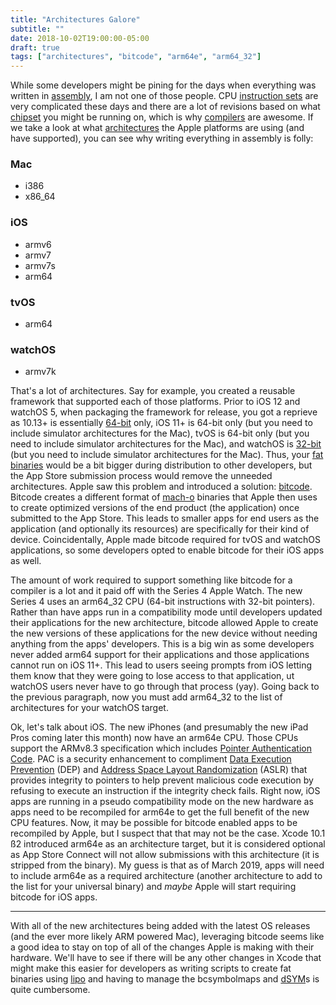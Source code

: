 ```yaml
---
title: "Architectures Galore"
subtitle: ""
date: 2018-10-02T19:00:00-05:00
draft: true
tags: ["architectures", "bitcode", "arm64e", "arm64_32"]
---
```


While some developers might be pining for the days when everything was written in [assembly](https://en.wikipedia.org/wiki/Assembly_language), I am not one of those people. CPU [instruction sets](https://en.wikipedia.org/wiki/Instruction_set_architecture) are very complicated these days and there are a lot of revisions based on what [chipset](https://en.wikipedia.org/wiki/Chipset) you might be running on, which is why [compilers](https://en.wikipedia.org/wiki/Compiler) are awesome. If we take a look at what [architectures](https://en.wikipedia.org/wiki/Computer_architecture) the Apple platforms are using (and have supported), you can see why writing everything in assembly is folly:

### Mac

- i386
- x86_64

### iOS

- armv6
- armv7
- armv7s
- arm64

### tvOS

- arm64

### watchOS

- armv7k

That's a lot of architectures. Say for example, you created a reusable framework that supported each of those platforms. Prior to iOS 12 and watchOS 5, when packaging the framework for release, you got a reprieve as 10.13+ is essentially [64-bit](https://en.wikipedia.org/wiki/64-bit_computing) only, iOS 11+ is 64-bit only (but you need to include simulator architectures for the Mac), tvOS is 64-bit only (but you need to include simulator architectures for the Mac), and watchOS is [32-bit](https://en.wikipedia.org/wiki/32-bit) (but you need to include simulator architectures for the Mac). Thus, your [fat binaries](https://en.wikipedia.org/wiki/Fat_binary) would be a bit bigger during distribution to other developers, but the App Store submission process would remove the unneeded architectures. Apple saw this problem and introduced a solution: [bitcode](https://lowlevelbits.org/bitcode-demystified/). Bitcode creates a different format of [mach-o](https://en.wikipedia.org/wiki/Mach-O) binaries that Apple then uses to create optimized versions of the end product (the application) once submitted to the App Store. This leads to smaller apps for end users as the application (and optionally its resources) are specifically for their kind of device. Coincidentally, Apple made bitcode required for tvOS and watchOS applications, so some developers opted to enable bitcode for their iOS apps as well.

The amount of work required to support something like bitcode for a compiler is a lot and it paid off with the Series 4 Apple Watch. The new Series 4 uses an arm64_32 CPU (64-bit instructions with 32-bit pointers). Rather than have apps run in a compatibility mode until developers updated their applications for the new architecture, bitcode allowed Apple to create the new versions of these applications for the new device without needing anything from the apps' developers. This is a big win as some developers never added arm64 support for their applications and those applications cannot run on iOS 11+. This lead to users seeing prompts from iOS letting them know that they were going to lose access to that application, ut watchOS users never have to go through that process (yay). Going back to the previous paragraph, now you must add arm64_32 to the list of architectures for your watchOS target.

Ok, let's talk about iOS. The new iPhones (and presumably the new iPad Pros coming later this month) now have an arm64e CPU. Those CPUs support the ARMv8.3 specification which includes [Pointer Authentication Code](https://lwn.net/Articles/718888/). PAC is a security enhancement to compliment [Data Execution Prevention](https://en.wikipedia.org/wiki/Executable_space_protection) (DEP) and [Address Space Layout Randomization](https://en.wikipedia.org/wiki/Address_space_layout_randomization) (ASLR) that provides integrity to pointers to help prevent malicious code execution by refusing to execute an instruction if the integrity check fails. Right now, iOS apps are running in a pseudo compatibility mode on the new hardware as apps need to be recompiled for arm64e to get the full benefit of the new CPU features. Now, it may be possible for bitcode enabled apps to be recompiled by Apple, but I suspect that that may not be the case. Xcode 10.1 ß2 introduced arm64e as an architecture target, but it is considered optional as App Store Connect will not allow submissions with this architecture (it is stripped from the binary). My guess is that as of March 2019, apps will need to include arm64e as a required architecture (another architecture to add to the list for your universal binary) and _maybe_ Apple will start requiring bitcode for iOS apps.

---

With all of the new architectures being added with the latest OS releases (and the ever more likely ARM powered Mac), leveraging bitcode seems like a good idea to stay on top of all of the changes Apple is making with their hardware. We'll have to see if there will be any other changes in Xcode that might make this easier for developers as writing scripts to create fat binaries using [lipo](https://ss64.com/osx/lipo.html) and having to manage the bcsymbolmaps and [dSYM](https://lldb.llvm.org/symbols.html)s is quite cumbersome.
